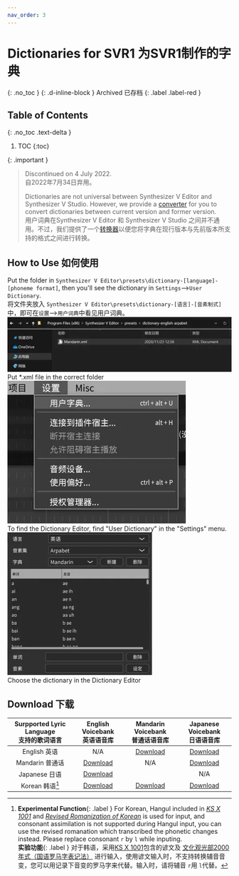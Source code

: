 ```yaml
---
nav_order: 3
---
```


# Dictionaries for SVR1 为SVR1制作的字典 
{: .no_toc }
{: .d-inline-block }
Archived 已存档
{: .label .label-red }  

## Table of Contents
{: .no_toc .text-delta }

1. TOC
{:toc}

{: .important }
> Discontinued on 4 July 2022.  
> 自2022年7月34日弃用。  
> 
> Dictionaries are not universal between Synthesizer V Editor and Synthesizer V Studio. However, we provide a [converter](https://slidingwall.github.io/synthv-dictionaries/converter) for you to convert dictionaries between current version and former version.   
> 用户词典在Synthesizer V Editor 和 Synthesizer V Studio 之间并不通用。不过，我们提供了一个[转换器](https://slidingwall.github.io/synthv-dictionaries/converter)以便您将字典在现行版本与先前版本所支持的格式之间进行转换。  

## How to Use 如何使用
Put the folder in `Synthesizer V Editor\presets\dictionary-[language]-[phoneme format]`, then you'll see the dictionary in `Settings`-->`User Dictionary`.  
将文件夹放入 `Synthesizer V Editor\presets\dictionary-[语言]-[音素制式]`中，即可在`设置`-->`用户词典`中看见用户词典。  
![Put *.xml file in the correct folder](/assets/R1win-1.webp)  
Put *.xml file in the correct folder  
![To find the Dictionary Editor, find "User Dictionary" in the "Settings" menu.](/assets/R1win-2.webp)  
To find the Dictionary Editor, find "User Dictionary" in the "Settings" menu.  
![Choose the dictionary in the Dictionary Editor](/assets/R1win-3.webp)  
Choose the dictionary in the Dictionary Editor  

## Download 下载

| Surpported Lyric Language<br />支持的歌词语言 | English Voicebank<br />英语语音库 | Mandarin Voicebank<br />普通话语音库 |Japanese Voicebank<br />日语语音库 |  
|:----:|:----:|:----:|:----:|
| English 英语 | N/A | [Download](https://github.com/Slidingwall/synthv-dictionaries/blob/main/Dictionaries%20for%20Synthesizer%20V%20Editor/dictionary-mandarin-xsampa/English.xml) | [Download](https://github.com/Slidingwall/synthv-dictionaries/blob/main/Dictionaries%20for%20Synthesizer%20V%20Editor/dictionary-japanese-romaji/English.xml) |
| Mandarin 普通话 | [Download](https://github.com/Slidingwall/synthv-dictionaries/blob/main/Dictionaries%20for%20Synthesizer%20V%20Editor/dictionary-english-arpabet/Mandarin.xml) | N/A | [Download](https://github.com/Slidingwall/synthv-dictionaries/blob/main/Dictionaries%20for%20Synthesizer%20V%20Editor/dictionary-japanese-romaji/Mandarin.xml) |
| Japanese 日语 | [Download](https://github.com/Slidingwall/synthv-dictionaries/blob/main/Dictionaries%20for%20Synthesizer%20V%20Editor/dictionary-english-arpabet/Japanese.xml) |  | N/A |
| Korean 韩语[^1] | [Download](https://github.com/Slidingwall/synthv-dictionaries/blob/main/Dictionaries%20for%20Synthesizer%20V%20Editor/dictionary-english-arpabet/Korean.xml) | [Download](https://github.com/Slidingwall/synthv-dictionaries/blob/main/Dictionaries%20for%20Synthesizer%20V%20Editor/dictionary-mandarin-xsampa/Korean.xml) | [Download](https://github.com/Slidingwall/synthv-dictionaries/blob/main/Dictionaries%20for%20Synthesizer%20V%20Editor/dictionary-japanese-romaji/Korean.xml) |

[^1]: **Experimental Function**{: .label }
      For Korean, Hangul included in _[KS X 1001](https://en.wikipedia.org/wiki/KS_X_1001)_ and _[Revised Romanization of Korean](https://en.wikipedia.org/wiki/Revised_Romanization_of_Korean)_ is used for input, and consonant assimilation is not supported during Hangul input, you can use the revised romanation which transcribed the phonetic changes instead. Please replace consonant `r` by `l` while inputing.  
      **实验功能**{: .label }
      对于韩语，采用[KS X 1001](https://zh.wikipedia.org/wiki/KS_X_1001)包含的谚文及 [文化观光部2000年式（国语罗马字表记法）](https://zh.wikipedia.org/wiki/%E6%96%87%E5%8C%96%E8%A7%82%E5%85%89%E9%83%A82000%E5%B9%B4%E5%BC%8F) 进行输入，使用谚文输入时，不支持转换辅音音变，您可以用记录下音变的罗马字来代替。输入时，请将辅音 `r`用 `l`代替。